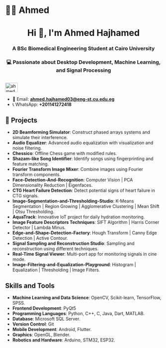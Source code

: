 # 🙎‍♂️ Ahmed

<h1 align="center">Hi 👋, I'm Ahmed Hajhamed </h1>

<h3 align="center">A BSc Biomedical Engineering Student at Cairo University</h3>
<h3 align="center">💻 Passionate about Desktop Development, Machine Learning, and Signal Processing</h3>

##

##



<p align="left">
  <a href="https://www.linkedin.com/in/ahmed-hajhamed/" target="blank">
    <img align="center" src="https://raw.githubusercontent.com/rahuldkjain/github-profile-readme-generator/master/src/images/icons/Social/linked-in-alt.svg" alt="ahmed hajhamed" height="30" width="40" />
  </a>
</p>

- 📧 Email: **ahmed.hajhamed03@eng-st.cu.edu.eg**
- 📞 WhatsApp: **+201141272418**

##


## 🚀 Projects
- **2D Beamforming Simulator**: Construct phased arrays systems and simulate their interference.
- **Audio Equalizer**: Advanced audio equalization with visualization and noise filtering.
- **Chessico**: Offline Chess game with modified rules.
- **Shazam-like Song Identifier**: Identify songs using fingerprinting and feature matching.
- **Fourier Transform Image Mixer**: Combine images using Fourier transform components.
- **Face-Detection-And-Recognition**: Computer Vision | PCA Dimensionality Reduction | Eigenfaces.
- **CTG Heart Failure Detection**: Detect potential signs of heart failure in CTG signals.
- **Image-Segmentation-and-Thresholding-Studio**: K-Means Segmentation | Region Growing | Agglomerative Clustering | Mean Shift | Otsu Thresholding.
- **AquaTrack**: Innovative IoT project for daily hydration monitoring.
- **Image Feature Descriptors Techniques**: SIFT Algorithm | Harris Corner Detector | Lambda Minus.
- **Edge-and-Shape-Detection-Factory**: Hough Transform | Canny Edge Detection | Active Contour.
- **Signal Sampling and Reconstruction Studio**: Sampling and reconstruction using different techniques.
- **Real-Time Signal Viewer**: Multi-port app for monitoring signals in cine mode.
- **Image-Filtering-and-Equalization-Playground**: Histogram | Equalization | Thresholding | Image Filters.



## Skills and Tools

- **Machine Learning and Data Science**: OpenCV, Scikit-learn, TensorFlow, SPSS.
- **Frontend Development**: PyQt5
- **Programming Languages**: Python, C++, C, Java, Dart, MATLAB.
- **Database**: Microsoft SQL Server.
- **Version Control**: Git
- **Mobile Development**: Android, Flutter.
- **Graphics**: OpenGL, Blender.
- **Robotics and Hardware**: Arduino, STM32, ESP32.
